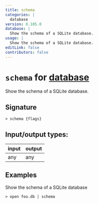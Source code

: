 ```yaml
---
title: schema
categories: |
  database
version: 0.105.0
database: |
  Show the schema of a SQLite database.
usage: |
  Show the schema of a SQLite database.
editLink: false
contributors: false
---
```

<!-- This file is automatically generated. Please edit the command in https://github.com/nushell/nushell instead. -->

# `schema` for [database](/commands/categories/database.md)

<div class='command-title'>Show the schema of a SQLite database.</div>

## Signature

```> schema {flags} ```


## Input/output types:

| input | output |
| ----- | ------ |
| any   | any    |
## Examples

Show the schema of a SQLite database
```nu
> open foo.db | schema

```
